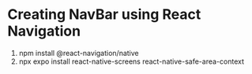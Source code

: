 # Creating NavBar using React Navigation
1. npm install @react-navigation/native
2. npx expo install react-native-screens react-native-safe-area-context
